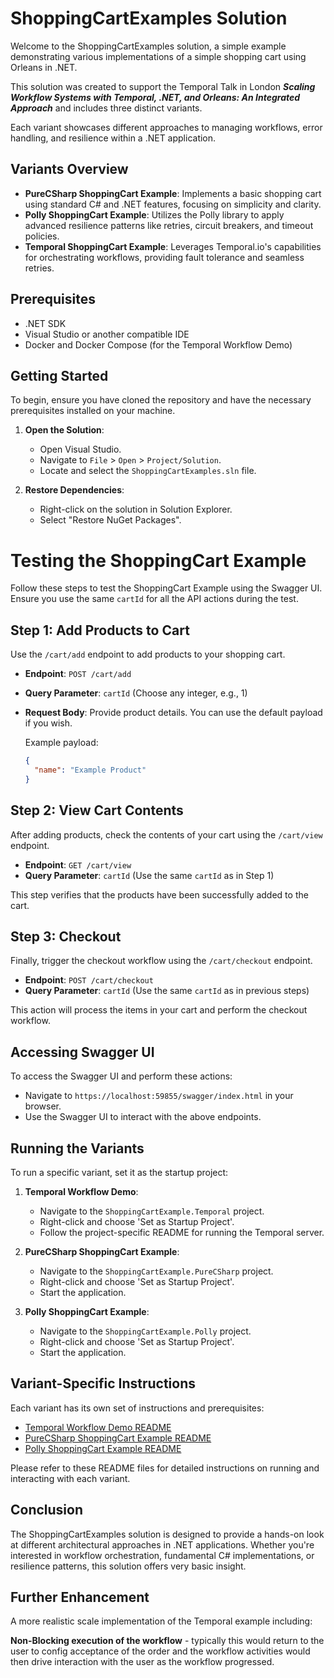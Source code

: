 # ShoppingCartExamples Solution

Welcome to the ShoppingCartExamples solution, a simple example demonstrating various implementations of a simple shopping cart using Orleans in .NET. 

This solution was created to support the Temporal Talk in London ***Scaling Workflow Systems with Temporal, .NET, and Orleans: An Integrated Approach*** and includes three distinct variants. 

Each variant showcases different approaches to managing workflows, error handling, and resilience within a .NET application.

## Variants Overview

- **PureCSharp ShoppingCart Example**: Implements a basic shopping cart using standard C# and .NET features, focusing on simplicity and clarity.
- **Polly ShoppingCart Example**: Utilizes the Polly library to apply advanced resilience patterns like retries, circuit breakers, and timeout policies.
- **Temporal ShoppingCart Example**: Leverages Temporal.io's capabilities for orchestrating workflows, providing fault tolerance and seamless retries.

## Prerequisites

- .NET SDK
- Visual Studio or another compatible IDE
- Docker and Docker Compose (for the Temporal Workflow Demo)

## Getting Started

To begin, ensure you have cloned the repository and have the necessary prerequisites installed on your machine. 

1. **Open the Solution**:
    - Open Visual Studio.
    - Navigate to `File` > `Open` > `Project/Solution`.
    - Locate and select the `ShoppingCartExamples.sln` file.

2. **Restore Dependencies**:
    - Right-click on the solution in Solution Explorer.
    - Select "Restore NuGet Packages".

# Testing the ShoppingCart Example

Follow these steps to test the ShoppingCart Example using the Swagger UI. Ensure you use the same `cartId` for all the API actions during the test.

## Step 1: Add Products to Cart

Use the `/cart/add` endpoint to add products to your shopping cart.

- **Endpoint**: `POST /cart/add`
- **Query Parameter**: `cartId` (Choose any integer, e.g., 1)
- **Request Body**: Provide product details. You can use the default payload if you wish.
  
  Example payload:
  ```json
  {
    "name": "Example Product"
  }
  ```

## Step 2: View Cart Contents

After adding products, check the contents of your cart using the `/cart/view` endpoint.

- **Endpoint**: `GET /cart/view`
- **Query Parameter**: `cartId` (Use the same `cartId` as in Step 1)

This step verifies that the products have been successfully added to the cart.

## Step 3: Checkout

Finally, trigger the checkout workflow using the `/cart/checkout` endpoint.

- **Endpoint**: `POST /cart/checkout`
- **Query Parameter**: `cartId` (Use the same `cartId` as in previous steps)

This action will process the items in your cart and perform the checkout workflow.

## Accessing Swagger UI

To access the Swagger UI and perform these actions:

- Navigate to `https://localhost:59855/swagger/index.html` in your browser.
- Use the Swagger UI to interact with the above endpoints.

## Running the Variants

To run a specific variant, set it as the startup project:

1. **Temporal Workflow Demo**:
    - Navigate to the `ShoppingCartExample.Temporal` project.
    - Right-click and choose 'Set as Startup Project'.
    - Follow the project-specific README for running the Temporal server.

2. **PureCSharp ShoppingCart Example**:
    - Navigate to the `ShoppingCartExample.PureCSharp` project.
    - Right-click and choose 'Set as Startup Project'.
    - Start the application.

3. **Polly ShoppingCart Example**:
    - Navigate to the `ShoppingCartExample.Polly` project.
    - Right-click and choose 'Set as Startup Project'.
    - Start the application.

## Variant-Specific Instructions

Each variant has its own set of instructions and prerequisites:

- [Temporal Workflow Demo README](/ShoppingCartExample.Temporal/README.md)
- [PureCSharp ShoppingCart Example README](/ShoppingCartExample.PureCSharp/README.md)
- [Polly ShoppingCart Example README](/ShoppingCartExample.Polly/README.md)

Please refer to these README files for detailed instructions on running and interacting with each variant.

## Conclusion

The ShoppingCartExamples solution is designed to provide a hands-on look at different architectural approaches in .NET applications. Whether you're interested in workflow orchestration, fundamental C# implementations, or resilience patterns, this solution offers very basic insight.

## Further Enhancement

A more realistic scale implementation of the Temporal example including:

**Non-Blocking execution of the workflow** - typically this would return to the user to config acceptance of the order and the workflow activities would then drive interaction with the user as the workflow progressed.
